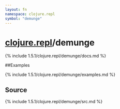 ```yaml
---
layout: fn
namespace: clojure.repl
symbol: "demunge"
---
```


# [clojure.repl](../)/demunge

{% include 1.5.1/clojure.repl/demunge/docs.md %}

##Examples

{% include 1.5.1/clojure.repl/demunge/examples.md %}
## Source
{% include 1.5.1/clojure.repl/demunge/src.md %}

